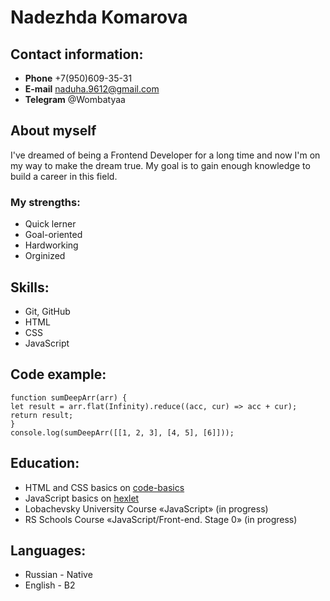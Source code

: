 # Nadezhda Komarova  

## Contact information: 
- **Phone** +7(950)609-35-31
- **E-mail** naduha.9612@gmail.com
- **Telegram** @Wombatyaa


## About myself
I've dreamed of being a Frontend Developer for a long time and now I'm on my way to make the dream true. My goal is to gain enough knowledge to build a career in this field. 

### My strengths:
- Quick lerner
- Goal-oriented
- Hardworking
- Orginized

## Skills: 
- Git, GitHub
- HTML
- CSS
- JavaScript 

## Code example:

```
function sumDeepArr(arr) {
let result = arr.flat(Infinity).reduce((acc, cur) => acc + cur);
return result;
}
console.log(sumDeepArr([[1, 2, 3], [4, 5], [6]]));
```

## Education:
- HTML and CSS basics on [code-basics](https://code-basics.com/ru/languages/html)
- JavaScript basics on [hexlet](https://ru.hexlet.io/courses/js-basics)
- Lobachevsky University Course «JavaScript» (in progress)
- RS Schools Course «JavaScript/Front-end. Stage 0» (in progress)

## Languages:
- Russian - Native 
- English - B2 
